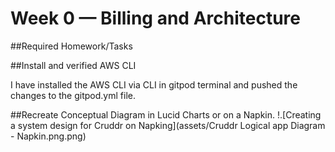# Week 0 — Billing and Architecture

##Required Homework/Tasks

##Install and verified AWS CLI 

I have installed the AWS CLI via CLI in gitpod terminal and pushed the changes to the gitpod.yml file. 

##Recreate Conceptual Diagram in Lucid Charts or on a Napkin. 
!.[Creating a system design for Cruddr on Napking](assets/Cruddr Logical app Diagram - Napkin.png.png)




